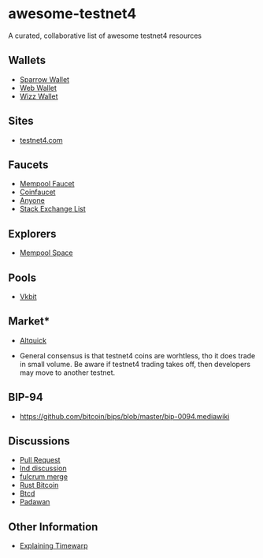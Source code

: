 # awesome-testnet4

A curated, collaborative list of awesome testnet4 resources

## Wallets

- [Sparrow Wallet](https://sparrowwallet.com/)
- [Web Wallet](https://t4-wallet.anyone.eu.org/)
- [Wizz Wallet](https://wizzwallet.io/)
 
## Sites

- [testnet4.com](https://testnet4.com/) 

## Faucets

- [Mempool Faucet](https://mempool.space/testnet4/faucet)
- [Coinfaucet](https://coinfaucet.eu/en/btc-testnet4/)
- [Anyone](https://testnet4.anyone.eu.org/)
- [Stack Exchange List](https://bitcoin.stackexchange.com/questions/17690/is-there-anywhere-to-get-free-testnet-bitcoins/119937#119937)

## Explorers

- [Mempool Space](https://mempool.space/testnet4/)

## Pools

- [Vkbit](https://testnet.vkbit.com/)

## Market*

- [Altquick](https://altquick.com/exchange/market/BitcoinTestnet4)

* General consensus is that testnet4 coins are worhtless, tho it does trade in small volume.  Be aware if testnet4 trading takes off, then developers may move to another testnet.

## BIP-94

- https://github.com/bitcoin/bips/blob/master/bip-0094.mediawiki

## Discussions

- [Pull Request](https://github.com/bitcoin/bitcoin/pull/29775)
- [lnd discussion](https://github.com/lightningnetwork/lnd/issues/8966#issuecomment-2266989362)
- [fulcrum merge](https://github.com/cculianu/Fulcrum/issues/249)
- [Rust Bitcoin](https://github.com/rust-bitcoin/rust-bitcoin/pull/2945)
- [Btcd](https://github.com/btcsuite/btcd/issues/2187)
- [Padawan](https://github.com/thunderbiscuit/padawan-wallet/issues/376)

## Other Information

- [Explaining Timewarp](https://www.nobsbitcoin.com/bitcoin-optech-316/)
